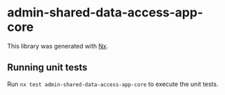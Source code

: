 # admin-shared-data-access-app-core

This library was generated with [Nx](https://nx.dev).

## Running unit tests

Run `nx test admin-shared-data-access-app-core` to execute the unit tests.
